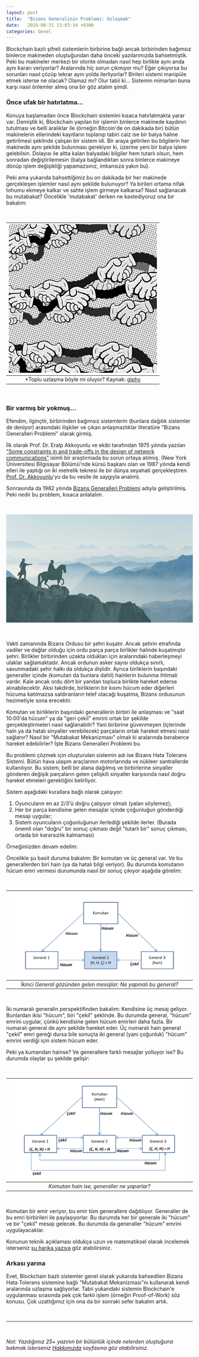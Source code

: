 ```yaml
---
layout: post
title:  "Bizans Generalinin Problemi: Uzlaşmak"
date:   2018-08-31 13:03:34 +0300
categories: Genel
---
```




Blockchain bazlı şifreli sistemlerin birbirine bağlı ancak birbirinden bağımsız binlerce makineden oluştuğundan daha önceki yazılarımızda bahsetmiştik. Peki bu makineler merkezi bir otorite olmadan nasıl hep birlikte aynı anda aynı kararı veriyorlar? Aralarında hiç sorun çıkmıyor mu? Eğer çıkıyorsa bu sorunları nasıl çözüp tekrar aynı yolda ilerliyorlar? Birileri sistemi manipüle etmek isterse ne olacak? Olamaz mı? Olur tabii ki... Sistemin mimarları buna karşı nasıl önlemler almış ona bir göz atalım şimdi. 

### Önce ufak bir hatırlatma... 


Konuya başlamadan önce Blockchain sistemini kısaca hatırlatmakta yarar var. Demiştik ki, Blockchain yapılan bir işlemin binlerce makinede kaydının tutulması ve belli aralıklar ile (örneğin Bitcoin'de on dakikada bir) bütün makinelerin ellerindeki kayıtların toplanıp tabiri caiz ise bir balya haline getirilmesi şeklinde çalışan bir sistem idi. Bir araya getirilen bu bilgilerin her makinede aynı şekilde bulunması gerekiyor ki, üzerine yeni bir balya işlem gelebilsin. Dolayısı ile altta kalan balyadaki bilgiler hem tutarlı olsun, hem sonradan değiştirilemesin (balya bağlandıktan sonra binlerce makineye dönüp işlem değişikliği yapamazsınız, imkansıza yakın bu). 

Peki ama yukarıda bahsettiğimiz bu on dakikada bir her makinede gerçekleşen işlemler nasıl aynı şekilde bulunuyor? Ya birileri ortama nifak tohumu ekmeye kalkar ve sahte işlem girmeye kalkarsa? Nasıl sağlanacak bu mutabakat? Öncelikle 'mutabakat' derken ne kastediyoruz ona bir bakalım: 

&nbsp;

| ![shaking-hands.gif](/assets/shaking-hands.gif) | 
|:--:| 
| *Toplu uzlaşma böyle mi oluyor? Kaynak: [giphy](https://giphy.com/gifs/animation-loop-cartoon-26xBD5MpmluSyPggo) | 

&nbsp;


### Bir varmış bir yokmuş...

Efendim, ilginçtir, birbirinden bağımsız sistemlerin (bunlara dağıtık sistemler de deniyor) arasındaki ilişkiler ve çıkan anlaşmazlıklar literatüre "Bizans Generalleri Problemi" olarak girmiş. 

İlk olarak  Prof. Dr. Eralp Akkoyunlu ve ekibi tarafından 1975 yılında yazılan ["Some constraints in and trade-offs in the design of network communications"](http://hydra.infosys.tuwien.ac.at/teaching/courses/AdvancedDistributedSystems/download/1975_Akkoyunlu,%20Ekanadham,%20Huber_Some%20constraints%20and%20tradeoffs%20in%20the%20design%20of%20network%20communications.pdf) isimli bir araştırmada bu sorun ortaya atılmış. (New York Üniversitesi Bilgisayar Bölümü'nde kürsü başkanı olan ve 1987 yılında kendi elleri ile yaptığı on iki metrelik teknesi ile bir dünya seyahati gerçekleştiren [Prof. Dr. Akkoyunlu](http://www.wiki-zero.co/index.php?q=aHR0cHM6Ly90ci53aWtpcGVkaWEub3JnL3dpa2kvRXJhbHBfQWtrb3l1bmx1)'yu da bu vesile ile saygıyla analım). 

Sonrasında da 1982 yılında [Bizans Generalleri Problemi](https://www.microsoft.com/en-us/research/publication/byzantine-generals-problem/) adıyla geliştirilmiş. Peki nedir bu problem, kısaca anlatalım. 

&nbsp;

![bizans-generalleri.jpg](/assets/bizans-generalleri.jpg)

&nbsp;

Vakti zamanında Bizans Ordusu bir şehri kuşatır. Ancak şehrin etrafında vadiler ve dağlar olduğu için ordu parça parça birlikler halinde kuşatmıştır şehri. Birlikler birbirinden uzakta oldukları için aralarındaki haberleşmeyi ulaklar sağlamaktadır. Ancak ordunun asker sayısı oldukça sınırlı, savunmadaki şehir halkı da oldukça dişlidir. Ayrıca birliklerin başındaki generaller içinde (komutan da bunlara dahil) hainlerin bulunma ihtimali vardır. Kale ancak ordu dört bir yandan topluca birlikte hareket ederse alınabilecektir. Aksi takdirde, birliklerin bir kısmı hücum eder diğerleri hücuma katılmazsa saldıranların telef olacağı kuşatma, Bizans ordusunun hezimetiyle sona erecektir. 

Komutan ve birliklerin başındaki generallerin birbiri ile anlaşması ve "saat 10:00'da hücum" ya da "geri çekil" emrini ortak bir şekilde gerçekleştirmeleri nasıl sağlanabilir? Yani birbirine güvenmeyen (içlerinde hain ya da hatalı sinyaller verebilecek) parçaların ortak hareket etmesi nasıl sağlanır?   Nasıl bir "Mutabakat Mekanizması" olmalı ki aralarında beraberce hareket edebilirler? İşte Bizans Generalleri Problemi bu. 

Bu problemi çözmek için oluşturulan sistemin adı ise Bizans Hata Tolerans Sistemi. Bütün hava ulaşım araçlarının motorlarında ve nükleer santrallerde kullanılıyor.  Bu sistem, belli bir alana dağılmış ve birbirlerine sinyaller gönderen değişik parçaların gelen çelişkili sinyaller karşısında nasıl doğru hareket etmeleri gerektiğini belirliyor. 

Sistem aşağıdaki kurallara bağlı olarak çalışıyor: 

1. Oyuncuların en az 2/3'ü doğru çalışıyor olmalı (yalan söylemez);
2. Her bir parça kendisine gelen mesajlar içinde çoğunluğun gönderdiği mesajı uygular; 
3. Sistem oyuncuların çoğunluğunun ilerlediği şekilde ilerler. (Burada önemli olan "doğru" bir sonuç çıkması değil "tutarlı bir" sonuç çıkması, ortada bir kararsızlık kalmaması)

Örneğimizden devam edelim: 

Öncelikle şu basit duruma bakalım: Bir komutan ve üç general var. Ve bu generallerden biri hain (ya da hatalı bilgi veriyor). Bu durumda komutanın hücum emri vermesi durumunda nasıl bir sonuç çıkıyor aşağıda görelim:

&nbsp;

| ![bizans-general-problem-1-v3.png](/assets/bizans-general-problem-1-v3.png) | 
|:--:| 
| *İkinci General gözünden gelen mesajlar: Ne yapmalı bu general?* | 

&nbsp;

İki numaralı generalin perspektifinden bakalım: Kendisine üç mesaj geliyor. Bunlardan ikisi "hücum", biri "çekil" şeklinde. Bu durumda general, "hücum" emrini uygular, çünkü kendisine gelen hücum emirleri daha fazla. Bir numaralı general de aynı şekilde hareket eder. Üç numaralı hain general "çekil" emri gereği dursa bile  sonuçta iki general (yani çoğunluk) "hücum" emrini verdiği için sistem hücum eder. 

Peki ya kumandan hainse? Ve generallere farklı mesajlar yolluyor ise? Bu durumda olaylar şu şekilde gelişir: 

&nbsp;

| ![bizans-general-problem-2-v2.png](/assets/bizans-general-problem-2-v2.png) | 
|:--:| 
| *Komutan hain ise, generaller ne yaparlar?* | 

&nbsp;

Komutan bir emir veriyor, bu emir tüm generallere dağıtılıyor. Generaller de bu emri birbirileri ile paylaşıyorlar. Bu durumda her bir generale iki "hücum" ve bir "çekil" mesajı gelecek. Bu durumda da generaller "hücum" emrini uygulayacaklar. 



Konunun teknik açıklaması oldukça uzun ve matematiksel olarak incelemek isterseniz [şu harika yazıya](https://marknelson.us/posts/2007/07/23/byzantine.html) göz atabilirsiniz.


### Arkası yarına

Evet, Blockchain bazlı sistemler genel olarak yukarıda bahsedilen Bizans Hata Tolerans sistemine bağlı "Mutabakat Mekanizması"nı kullanarak kendi aralarında uzlaşma sağlıyorlar. Tabii yukarıdaki sistemin Blockchain'e uygulanması sırasında pek çok farklı işlem (örneğin Proof-of-Work) söz konusu. Çok uzattığımız için ona da bir sonraki sefer bakalım artık. 

&nbsp;



---


&nbsp;


*Not: Yazdığımız 25+ yazının bir bütünlük içinde nelerden oluştuğuna bakmak isterseniz [Hakkımızda](http://ademimerkezi.com/about/) sayfasına göz atabilirsiniz.* 
